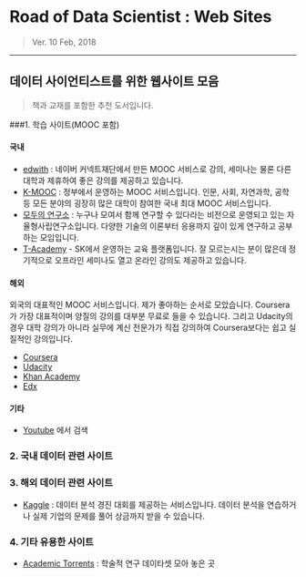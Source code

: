 # Road of Data Scientist : Web Sites
> Ver. 10 Feb, 2018

- - -

## 데이터 사이언티스트를 위한 웹사이트 모음
> 책과 교재를 포함한 추천 도서입니다.

###1. 학습 사이트(MOOC 포함)
#### 국내
- [edwith](http://www.edwith.org/) : 네이버 커넥트재단에서 만든 MOOC 서비스로 강의, 세미나는 물론 다른 대학과 제휴하여 좋은 강의를 제공하고 있습니다.
- [K-MOOC](http://www.kmooc.kr/) : 정부에서 운영하는 MOOC 서비스입니다. 인문, 사회, 자연과학, 공학 등 모든 분야의 굉장히 많은 대학이 참여한 국내 최대 MOOC 서비스입니다.
- [모두의 연구소](http://www.modulabs.co.kr/) : 누구나 모여서 함께 연구할 수 있다라는 비전으로 운영되고 있는 자율형사립연구소입니다. 다양한 기술의 이론부터 응용까지 깊이 있게 연구하고 공부하는 모임입니다.
- [T-Academy](https://tacademy.sktechx.com/frontMain.action) - SK에서 운영하는 교육 플랫폼입니다. 잘 모르는시는 분이 많은데 정기적으로 오프라인 세미나도 열고 온라인 강의도 제공하고 있습니다.

#### 해외
외국의 대표적인 MOOC 서비스입니다. 제가 좋아하는 순서로 모았습니다. Coursera가 가장 대표적이며 양질의 강의를 대부분 무료로 들을 수 있습니다. 그리고 Udacity의 경우 대학 강의가 아니라 실무에 계신 전문가가 직접 강의하여 Coursera보다는 쉽고 실질적인 강의입니다.
- [Coursera](https://www.coursera.org)
- [Udacity](https://www.udacity.com/)
- [Khan Academy](https://www.khanacademy.org/)
- [Edx](https://www.edx.org/)




#### 기타
- [Youtube](https://www.youtube.com/) 에서 검색

### 2. 국내 데이터 관련 사이트

### 3. 해외 데이터 관련 사이트
* [Kaggle](https://www.kaggle.com/) : 데이터 분석 경진 대회를 제공하는 서비스입니다. 데이터 분석을 연습하거나 실제 기업의 문제를 풀어 상금까지 받을 수 있습니다.

### 4. 기타 유용한 사이트
- [Academic Torrents](http://academictorrents.com/) : 학술적 연구 데이타셋 모아 놓은 곳
